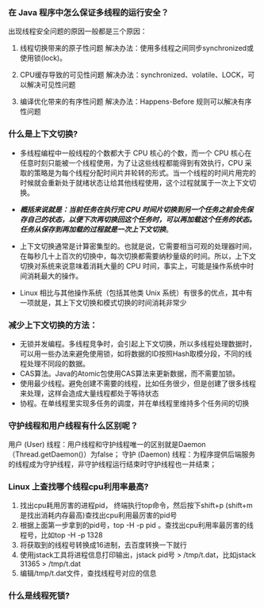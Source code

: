 ### 在 Java 程序中怎么保证多线程的运行安全？
出现线程安全问题的原因一般都是三个原因：
1. 线程切换带来的原子性问题
解决办法：使用多线程之间同步synchronized或使用锁(lock)。

2. CPU缓存导致的可见性问题
解决办法：synchronized、volatile、LOCK，可以解决可见性问题

3. 编译优化带来的有序性问题
解决办法：Happens-Before 规则可以解决有序性问题



### 什么是上下文切换?

* 多线程编程中一般线程的个数都大于 CPU 核心的个数，而一个 CPU 核心在任意时刻只能被一个线程使用，为了让这些线程都能得到有效执行，CPU 采取的策略是为每个线程分配时间片并轮转的形式。当一个线程的时间片用完的时候就会重新处于就绪状态让给其他线程使用，这个过程就属于一次上下文切换。

* ***概括来说就是：当前任务在执行完 CPU 时间片切换到另一个任务之前会先保存自己的状态，以便下次再切换回这个任务时，可以再加载这个任务的状态。任务从保存到再加载的过程就是一次上下文切换***。

* 上下文切换通常是计算密集型的。也就是说，它需要相当可观的处理器时间，在每秒几十上百次的切换中，每次切换都需要纳秒量级的时间。所以，上下文切换对系统来说意味着消耗大量的 CPU 时间，事实上，可能是操作系统中时间消耗最大的操作。

* Linux 相比与其他操作系统（包括其他类 Unix 系统）有很多的优点，其中有一项就是，其上下文切换和模式切换的时间消耗非常少

### 减少上下文切换的方法：
* 无锁并发编程。多线程竞争时，会引起上下文切换，所以多线程处理数据时，可以用一些办法来避免使用锁，如将数据的ID按照Hash取模分段，不同的线程处理不同段的数据。
* CAS算法。Java的Atomic包使用CAS算法来更新数据，而不需要加锁。
* 使用最少线程。避免创建不需要的线程，比如任务很少，但是创建了很多线程来处理，这样会造成大量线程都处于等待状态
* 协程。在单线程里实现多任务的调度，并在单线程里维持多个任务间的切换

### 守护线程和用户线程有什么区别呢？
用户 (User) 线程：用户线程和守护线程唯一的区别就是Daemon（Thread.getDaemon()）为false；
守护 (Daemon) 线程：为程序提供后端服务的线程成为守护线程，非守护线程运行结束时守护线程也一并结束；

### Linux 上查找哪个线程cpu利用率最高?
1. 找出cpu耗用厉害的进程pid， 终端执行top命令，然后按下shift+p (shift+m是找出消耗内存最高)查找出cpu利用最厉害的pid号
2. 根据上面第一步拿到的pid号，top -H -p pid 。查找出cpu利用率最厉害的线程号，比如top -H -p 1328
3. 将获取到的线程号转换成16进制，去百度转换一下就行
4. 使用jstack工具将进程信息打印输出，jstack pid号 > /tmp/t.dat，比如jstack 31365 > /tmp/t.dat
5. 编辑/tmp/t.dat文件，查找线程号对应的信息

### 什么是线程死锁?



